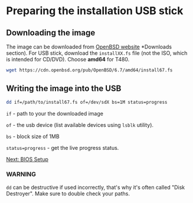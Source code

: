 # Preparing the installation USB stick

## Downloading the image

The image can be downloaded from [OpenBSD website](https://www.openbsd.org/) *Downloads section). 
For USB stick, download the `installXX.fs` file (not the ISO, which is intended for CD/DVD).
Choose **amd64** for T480.

```sh
wget https://cdn.openbsd.org/pub/OpenBSD/6.7/amd64/install67.fs
```

## Writing the image into the USB

```sh
dd if=/path/to/install67.fs of=/dev/sdX bs=1M status=progress
```

`if` - path to your the downloaded image 

`of` - the usb device (list available devices using `lsblk` utility).

`bs` - block size of 1MB 

`status=progress` - get the live progress status.

[Next: BIOS Setup](/installation/02-bios-setup.md)

### WARNING

`dd` can be destructive if used incorrectly, that's why it's often called "Disk Destroyer". 
Make sure to double check your paths.

